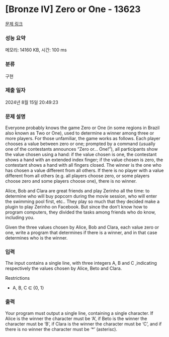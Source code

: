 # [Bronze IV] Zero or One - 13623 

[문제 링크](https://www.acmicpc.net/problem/13623) 

### 성능 요약

메모리: 14160 KB, 시간: 100 ms

### 분류

구현

### 제출 일자

2024년 8월 15일 20:49:23

### 문제 설명

<p>Everyone probably knows the game Zero or One (in some regions in Brazil also known as Two or One), used to determine a winner among three or more players. For those unfamiliar, the game works as follows. Each player chooses a value between zero or one; prompted by a command (usually one of the contestants announces “Zero or... One!”), all participants show the value chosen using a hand: if the value chosen is one, the contestant shows a hand with an extended index finger; if the value chosen is zero, the contestant shows a hand with all fingers closed. The winner is the one who has chosen a value different from all others. If there is no player with a value different from all others (e.g. all players choose zero, or some players choose zero and some players choose one), there is no winner.</p>

<p>Alice, Bob and Clara are great friends and play Zerinho all the time: to determine who will buy popcorn during the movie session, who will enter the swimming pool first, etc.. They play so much that they decided make a plugin to play Zerinho on Facebook. But since the don’t know how to program computers, they divided the tasks among friends who do know, including you.</p>

<p>Given the three values chosen by Alice, Bob and Clara, each value zero or one, write a program that determines if there is a winner, and in that case determines who is the winner.</p>

### 입력 

 <p>The input contains a single line, with three integers A, B and C ,indicating respectively the values chosen by Alice, Beto and Clara.</p>

<p>Restrictions</p>

<ul>
	<li>A, B, C ∈ {0, 1}</li>
</ul>

### 출력 

 <p>Your program must output a single line, containing a single character. If Alice is the winner the character must be ‘A’, if Beto is the winner the character must be ‘B’, if Clara is the winner the character must be ‘C’, and if there is no winner the character must be ‘*’ (asterisc).</p>

